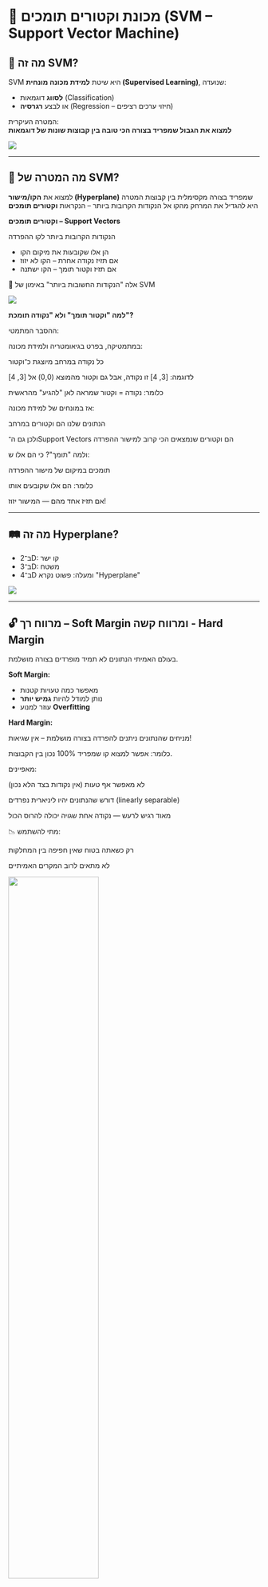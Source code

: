 # 🤖 מכונת וקטורים תומכים (SVM – Support Vector Machine)

## 🧠 מה זה SVM?

SVM היא שיטת **למידת מכונה מונחית (Supervised Learning)**, שנועדה:
- **לסווג** דוגמאות (Classification)
- או לבצע **רגרסיה** (Regression – חיזוי ערכים רציפים)

המטרה העיקרית:  
**למצוא את הגבול שמפריד בצורה הכי טובה בין קבוצות שונות של דוגמאות**

<img src="svm1.png" />

---

## 🎯 מה המטרה של SVM?

למצוא את **הקו/מישור (Hyperplane)** שמפריד בצורה מקסימלית בין קבוצות 
המטרה היא להגדיל את המרחק מהקו אל הנקודות הקרובות ביותר – הנקראות **וקטורים תומכים**

**וקטורים תומכים – Support Vectors**

הנקודות הקרובות ביותר לקו ההפרדה

- הן אלו שקובעות את מיקום הקו
- אם תזיז נקודה אחרת – הקו לא יזוז
- אם תזיז וקטור תומך – הקו ישתנה

📌 אלה "הנקודות החשובות ביותר" באימון של SVM

<img src="svm2.png" />

**למה "וקטור תומך" ולא "נקודה תומכת"?**

ההסבר המתמטי:

במתמטיקה, בפרט בגיאומטריה ולמידת מכונה:

כל נקודה במרחב מיוצגת כ־וקטור

לדוגמה: [3, 4] זו נקודה, אבל גם וקטור מהמוצא (0,0) אל [3, 4]

כלומר: נקודה = וקטור שמראה לאן "להגיע" מהראשית

אז במונחים של למידת מכונה:

הנתונים שלנו הם וקטורים במרחב

ולכן גם ה־Support Vectors הם וקטורים שנמצאים הכי קרוב למישור ההפרדה

ולמה "תומך"?
כי הם אלו ש:

תומכים במיקום של מישור ההפרדה

כלומר: הם אלו שקובעים אותו

אם תזיז אחד מהם — המישור יזוז!


---

## 🛤️ מה זה Hyperplane?

- ב־2D: קו ישר
- ב־3D: משטח
- ב־4D ומעלה: פשוט נקרא "Hyperplane"

<img src="svm3.png" />

---

## 🔓 מרווח רך – Soft Margin ומרווח קשה - Hard Margin

בעולם האמיתי הנתונים לא תמיד מופרדים בצורה מושלמת.

**Soft Margin:**
- מאפשר כמה טעויות קטנות
- נותן למודל להיות **גמיש יותר**
- עוזר למנוע **Overfitting**

**Hard Margin:**

מניחים שהנתונים ניתנים להפרדה בצורה מושלמת – אין שגיאות!

כלומר: אפשר למצוא קו שמפריד 100% נכון בין הקבוצות.

מאפיינים:

לא מאפשר אף טעות (אין נקודות בצד הלא נכון)

דורש שהנתונים יהיו ליניארית נפרדים (linearly separable)

מאוד רגיש לרעש — נקודה אחת שגויה יכולה להרוס הכול

📉 מתי להשתמש:

רק כשאתה בטוח שאין חפיפה בין המחלקות

לא מתאים לרוב המקרים האמיתיים

<img src="svm4.png" style="width: 60%"/>

---

## ⚙️ פרמטר C

פרמטר חשוב מאוד ב־SVM שמחליט **כמה נאפשר טעויות**:

| ערך C | מה זה עושה? |
|-------|---------------|
| גבוה  | פחות סלחני לטעויות (מודל קשיח, פחות גמיש) |
| נמוך  | סלחני יותר – מאפשר שגיאות קטנות (מודל כללי יותר) |

<img src="svm5.png" style="width: 80%"/>

---

## 🌌 גרעין – Kernel

כאשר הנתונים **לא ניתנים להפרדה בקו ישר**, נשתמש בקרנלים כדי להפוך את המרחב:

- נבצע **מיפוי ל־מרחב חדש** (לרוב גבוה יותר)
- במרחב החדש – כן ניתן להפריד ביניהם בקו ישר!

![Kernel Transformation](https://miro.medium.com/max/1400/1*E4OabHDrKKXXID8TrfCJpA.png)

---

## 🎩 Kernel Trick

"טריק מתמטי" שמאפשר:
- לחשב את **המכפלה הפנימית במרחב החדש**
- בלי באמת לחשב את המיקום החדש של כל נקודה!

זה חוסך **הרבה מאוד זמן וזיכרון**.

![Kernel Trick Visualization](https://miro.medium.com/max/1400/1*ssR5NtQmwTbqg5A0e0FSxw.png)

---

## 📌 סוגי Kernels נפוצים:

- **Linear** – מתאים כשאפשר להפריד בקו ישר
- **Polynomial** – מתאים כשיש קשרים מורכבים
- **RBF (Gaussian)** – ברירת מחדל, מתאים להרבה בעיות
- **Sigmoid** – כמו נוירונים ברשת עצבית

![Different Kernel Types](https://scikit-learn.org/stable/_images/sphx_glr_plot_svm_kernels_001.png)

---

## 🧪 דוגמה קצרה בקוד (Python)

```python
from sklearn import datasets
from sklearn.svm import SVC
import matplotlib.pyplot as plt
import numpy as np
from mlxtend.plotting import plot_decision_regions

# יצירת סט נתונים פשוט
X, y = datasets.make_classification(n_samples=100, n_features=2, 
                                    n_classes=2, n_informative=2, 
                                    n_redundant=0, random_state=42)

# יצירת מודל SVM עם Kernel לינארי
model = SVC(kernel='linear', C=1)
model.fit(X, y)

# הדמיה של תוצאות המודל
plt.figure(figsize=(10, 6))
plot_decision_regions(X, y, clf=model, legend=2)

# סימון הוקטורים התומכים
plt.scatter(model.support_vectors_[:, 0], model.support_vectors_[:, 1],
            s=100, facecolors='none', edgecolors='k', alpha=0.5)

plt.title('SVM עם גרעין לינארי')
plt.xlabel('מאפיין 1')
plt.ylabel('מאפיין 2')
plt.show()
```

## 📊 דוגמאות ויזואליות

### השפעת פרמטר C

![C Parameter Effect](https://scikit-learn.org/stable/_images/sphx_glr_plot_svm_scale_c_001.png)

### השוואה בין סוגי קרנלים שונים על אותו סט נתונים:

![Kernel Comparison](https://scikit-learn.org/stable/_images/sphx_glr_plot_iris_svc_001.png)

---

## 🔍 דוגמא - בעיית XOR

בעיית XOR היא דוגמא קלאסית לנתונים שלא ניתנים להפרדה בקו ישר:

![XOR Problem](https://miro.medium.com/max/1400/1*_7OPgojau8hkiPUiHoGK_w.png)

### עם קרנל RBF ניתן לפתור את בעיית XOR:

```python
from sklearn.svm import SVC
import matplotlib.pyplot as plt
import numpy as np

# סט נתונים של XOR
X = np.array([[0, 0], [0, 1], [1, 0], [1, 1]])
y = np.array([0, 1, 1, 0])

# יצירת מודל עם קרנל RBF
model = SVC(kernel='rbf')
model.fit(X, y)

# הדמיה
h = 0.01
x_min, x_max = -0.5, 1.5
y_min, y_max = -0.5, 1.5
xx, yy = np.meshgrid(np.arange(x_min, x_max, h),
                     np.arange(y_min, y_max, h))

Z = model.predict(np.c_[xx.ravel(), yy.ravel()])
Z = Z.reshape(xx.shape)

plt.contourf(xx, yy, Z, cmap=plt.cm.Paired, alpha=0.8)
plt.scatter(X[:, 0], X[:, 1], c=y, cmap=plt.cm.Paired)
plt.title('פתרון בעיית XOR באמצעות SVM עם קרנל RBF')
plt.show()
```

![XOR Solution with RBF Kernel](https://miro.medium.com/max/1400/1*6HwPal0z7VZ9HRJzoVb5XA.png)

---

## 📈 שימושים נפוצים של SVM

- **זיהוי טקסט וכתב יד**
- **סיווג תמונות**
- **זיהוי פנים**
- **חיזוי במדעי הרפואה**
- **ניתוח רגשות בטקסט**

![SVM Applications](https://miro.medium.com/max/1400/1*0XjuZBNyTA0XKT7q0YYLXg.png)
